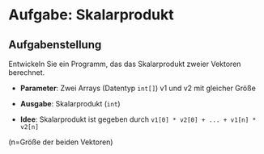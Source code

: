 # Aufgabe: Skalarprodukt

## Aufgabenstellung

Entwickeln Sie ein Programm, das das Skalarprodukt zweier Vektoren berechnet.

- __Parameter__: Zwei Arrays (Datentyp `int[]`) v1 und v2 mit gleicher Größe

- __Ausgabe__: Skalarprodukt (`int`)

- __Idee__: Skalarprodukt ist gegeben durch `v1[0] * v2[0] + ... + v1[n] * v2[n]`

(n=Größe der beiden Vektoren)
